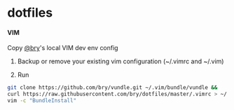dotfiles
========
#### VIM
Copy [@bry](https://github.com/bry)'s local VIM dev env config

1. Backup or remove your existing vim configuration (~/.vimrc and ~/.vim)

2. Run
```bash
git clone https://github.com/bry/vundle.git ~/.vim/bundle/vundle &&
curl https://raw.githubusercontent.com/bry/dotfiles/master/.vimrc > ~/.vimrc &&
vim -c "BundleInstall"
```
